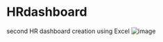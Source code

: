 # HRdashboard
second HR dashboard creation using Excel
![image](https://user-images.githubusercontent.com/109133245/198867719-0ee9a1f7-2547-49b2-8272-4c834431141b.png)
